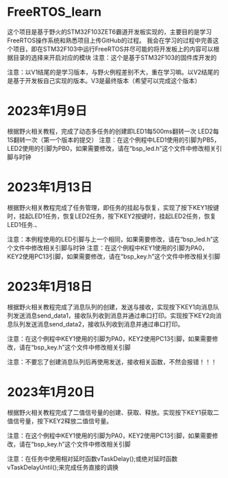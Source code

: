 # FreeRTOS_learn
这个项目是基于野火的STM32F103ZET6霸道开发板实现的，主要目的是学习FreeRTOS操作系统和熟悉项目上传GitHub的过程。
我会在学习的过程中完善这个项目，即在STM32F103中运行FreeRTOS并尽可能的将开发板上的内容可以根据目录的选择来开启对应的模块
注意：这个是基于STM32F103的固件库开发的

注意：以V1结尾的是学习版本，与野火例程差别不大，重在学习嘛。以V2结尾的是基于开发板自己实现的版本。V3是最终版本（希望可以完成这个版本）

# 2023年1月9日
 根据野火相关教程，完成了动态多任务的创建即LED1每500ms翻转一次 LED2每1S翻转一次（第一个版本的提交）
注意：在这个例程中LED1使用的引脚为PB5，LED2使用的引脚为PB0，如果需要修改，请在“bsp_led.h”这个文件中修改相关引脚与时钟
# 2023年1月13日
  根据野火相关教程完成了任务管理，即任务的挂起与恢复，实现了按下KEY1按键时，挂起LED1任务，恢复LED2任务，按下KEY2按键时，挂起LED2任务，恢复LED1任务.、

注意：本例程使用的LED引脚与上一个相同，如果需要修改，请在“bsp_led.h”这个文件中修改相关引脚与时钟
注意：在这个例程中KEY1使用的引脚为PA0，KEY2使用PC13引脚，如果需要修改，请在“bsp_key.h”这个文件中修改相关引脚

# 2023年1月18日

  根据野火相关教程完成了消息队列的创建，发送与接收，实现按下KEY1向消息队列发送消息send_data1，接收队列收到消息并通过串口打印。实现按下KEY2向消息队列发送消息send_data2，接收队列收到消息并通过串口打印。

注意：在这个例程中KEY1使用的引脚为PA0，KEY2使用PC13引脚，如果需要修改，请在“bsp_key.h”这个文件中修改相关引脚

注意：不要忘了创建消息队列后再使用发送，接收相关函数，不然会报错！！！

# 2023年1月20日

根据野火相关教程完成了二值信号量的创建、获取、释放。实现按下KEY1获取二值信号量，按下KEY2释放二值信号量。

注意：在这个例程中KEY1使用的引脚为PA0，KEY2使用PC13引脚，如果需要修改，请在“bsp_key.h”这个文件中修改相关引脚

注意：在任务中使用相对延时函数vTaskDelay();或绝对延时函数vTaskDelayUntil();来完成任务直接的调换